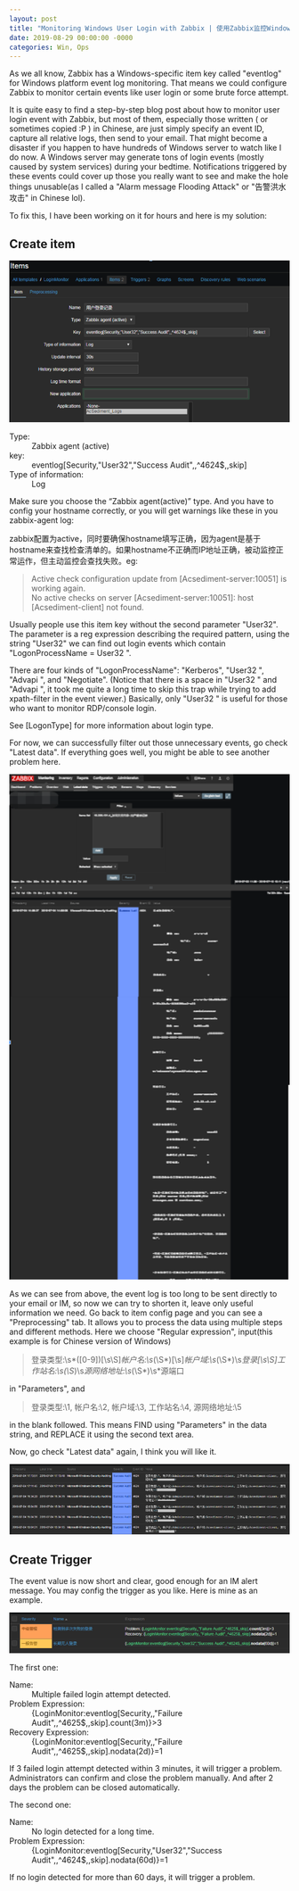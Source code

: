 ```yaml
---
layout: post
title: "Monitoring Windows User Login with Zabbix | 使用Zabbix监控Windows用户登录"
date: 2019-08-29 00:00:00 -0000
categories: Win, Ops
---
```


As we all know, Zabbix has a Windows-specific item key called "eventlog" for Windows platform event log monitoring. That means we could configure Zabbix to monitor certain events like user login or some brute force attempt.

It is quite easy to find a step-by-step blog post about how to monitor user login event with Zabbix, but most of them, especially those written ( or sometimes copied :P ) in Chinese, are just simply specify an event ID, capture all relative logs, then send to your email. That might become a disaster if you happen to have hundreds of Windows server to watch like I do now. A Windows server may generate tons of login events (mostly caused by system services) during your bedtime. Notifications triggered by these events could cover up those you really want to see and make the hole things unusable(as I called a "Alarm message Flooding Attack" or "告警洪水攻击" in Chinese lol).

To fix this, I have been working on it for hours and here is my solution:

## Create item

![zabbix_win_login_create_item.png](\images\Monitoring_User_Login_with_Zabbix\create_item.png)

<dl>
<dt>Type: </dt>
<dd>Zabbix agent (active)</dd>
<dt>key: </dt>
<dd>eventlog[Security,"User32","Success Audit",,^4624$,,skip]</dd>
<dt>Type of information:</dt>
<dd>Log</dd>
</dl>

Make sure you choose the “Zabbix agent(active)” type. And you have to config your hostname correctly, or you will get warnings like these in you zabbix-agent log:

zabbix配置为active，同时要确保hostname填写正确，因为agent是基于hostname来查找检查清单的。如果hostname不正确而IP地址正确，被动监控正常运作，但主动监控会查找失败。eg:

> Active check configuration update from [Acsediment-server:10051] is working again.<br>
> No active checks on server [Acsediment-server:10051]: host [Acsediment-client] not found.

Usually people use this item key without the second parameter "User32". The parameter is a reg expression describing the required pattern, using the string "User32" we can find out login events which contain "LogonProcessName = User32 ".

There are four kinds of "LogonProcessName": "Kerberos", "User32 ", "Advapi ", and "Negotiate". (Notice that there is a space in "User32 " and "Advapi ", it took me quite a long time to skip this trap while trying to add xpath-filter in the event viewer.) Basically, only "User32 " is useful for those who want to monitor RDP/console login.

See [LogonType] for more information about login type.

For now, we can successfully filter out those unnecessary events, go check "Latest data". If everything goes well, you might be able to see another problem here. 

![event_latest_data_long.png](\images\Monitoring_User_Login_with_Zabbix\event_latest_data_long.png)

As we can see from above, the event log is too long to be sent directly to your email or IM, so now we can try to shorten it, leave only useful information we need. 
Go back to item config page and you can see a "Preprocessing" tab. It allows you to process the data using multiple steps and different methods. Here we choose "Regular expression", input(this example is for Chinese version of Windows) 

> 登录类型:\s*([0-9])[\s\S]*帐户名:\s*(\S*)[\s]*帐户域:\s*(\S*)\s*登录[\s\S]*工作站名:\s*(\S*)\s*源网络地址:\s*(\S*)\s*源端口

in "Parameters", and

> 登录类型:\1, 帐户名:\2, 帐户域:\3, 工作站名:\4, 源网络地址:\5

in the blank followed. This means FIND using "Parameters" in the data string, and REPLACE it using the second text area.

Now, go check "Latest data" again, I think you will like it.

![zabbix user login event latest data short](\images\Monitoring_User_Login_with_Zabbix\event_latest_data_short.png)

## Create Trigger

The event value is now short and clear, good enough for an IM alert message. You may config the trigger as you like. Here is mine as an example.

![Triggers of login monitor.png](\images\Monitoring_User_Login_with_Zabbix\triggers.png)

The first one:
<dl>
<dt>Name:</dt>
<dd>Multiple failed login attempt detected.</dd>
<dt>Problem Expression:</dt>
<dd>{LoginMonitor:eventlog[Security,,"Failure Audit",,^4625$,,skip].count(3m)}>3</dd>
<dt>Recovery Expression:</dt>
<dd>{LoginMonitor:eventlog[Security,,"Failure Audit",,^4625$,,skip].nodata(2d)}=1</dd>
</dl>

If 3 failed login attempt detected within 3 minutes, it will trigger a problem. Administrators can confirm and close the problem manually. And after 2 days the problem can be closed automatically.

The second one:
<dl>
<dt>Name:</dt>
<dd>No login detected for a long time.</dd>
<dt>Problem Expression:</dt>
<dd>{LoginMonitor:eventlog[Security,"User32","Success Audit",,^4624$,,skip].nodata(60d)}=1</dd>
</dl>

If no login detected for more than 60 days, it will trigger a problem.
